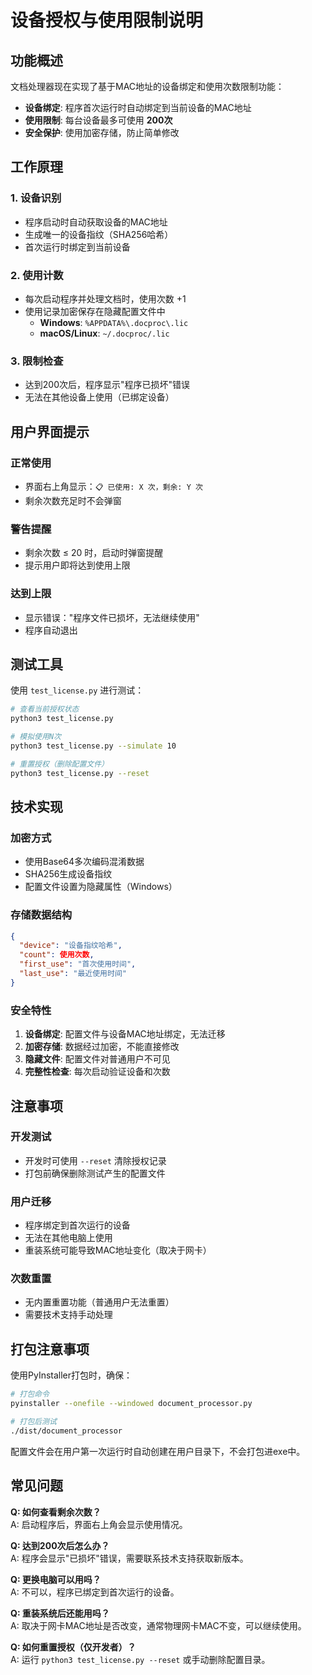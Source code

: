 # 设备授权与使用限制说明

## 功能概述

文档处理器现在实现了基于MAC地址的设备绑定和使用次数限制功能：

- **设备绑定**: 程序首次运行时自动绑定到当前设备的MAC地址
- **使用限制**: 每台设备最多可使用 **200次**
- **安全保护**: 使用加密存储，防止简单修改

## 工作原理

### 1. 设备识别
- 程序启动时自动获取设备的MAC地址
- 生成唯一的设备指纹（SHA256哈希）
- 首次运行时绑定到当前设备

### 2. 使用计数
- 每次启动程序并处理文档时，使用次数 +1
- 使用记录加密保存在隐藏配置文件中
  - **Windows**: `%APPDATA%\.docproc\.lic`
  - **macOS/Linux**: `~/.docproc/.lic`

### 3. 限制检查
- 达到200次后，程序显示"程序已损坏"错误
- 无法在其他设备上使用（已绑定设备）

## 用户界面提示

### 正常使用
- 界面右上角显示：`📋 已使用: X 次，剩余: Y 次`
- 剩余次数充足时不会弹窗

### 警告提醒
- 剩余次数 ≤ 20 时，启动时弹窗提醒
- 提示用户即将达到使用上限

### 达到上限
- 显示错误："程序文件已损坏，无法继续使用"
- 程序自动退出

## 测试工具

使用 `test_license.py` 进行测试：

```bash
# 查看当前授权状态
python3 test_license.py

# 模拟使用N次
python3 test_license.py --simulate 10

# 重置授权（删除配置文件）
python3 test_license.py --reset
```

## 技术实现

### 加密方式
- 使用Base64多次编码混淆数据
- SHA256生成设备指纹
- 配置文件设置为隐藏属性（Windows）

### 存储数据结构
```json
{
  "device": "设备指纹哈希",
  "count": 使用次数,
  "first_use": "首次使用时间",
  "last_use": "最近使用时间"
}
```

### 安全特性
1. **设备绑定**: 配置文件与设备MAC地址绑定，无法迁移
2. **加密存储**: 数据经过加密，不能直接修改
3. **隐藏文件**: 配置文件对普通用户不可见
4. **完整性检查**: 每次启动验证设备和次数

## 注意事项

### 开发测试
- 开发时可使用 `--reset` 清除授权记录
- 打包前确保删除测试产生的配置文件

### 用户迁移
- 程序绑定到首次运行的设备
- 无法在其他电脑上使用
- 重装系统可能导致MAC地址变化（取决于网卡）

### 次数重置
- 无内置重置功能（普通用户无法重置）
- 需要技术支持手动处理

## 打包注意事项

使用PyInstaller打包时，确保：

```bash
# 打包命令
pyinstaller --onefile --windowed document_processor.py

# 打包后测试
./dist/document_processor
```

配置文件会在用户第一次运行时自动创建在用户目录下，不会打包进exe中。

## 常见问题

**Q: 如何查看剩余次数？**  
A: 启动程序后，界面右上角会显示使用情况。

**Q: 达到200次后怎么办？**  
A: 程序会显示"已损坏"错误，需要联系技术支持获取新版本。

**Q: 更换电脑可以用吗？**  
A: 不可以，程序已绑定到首次运行的设备。

**Q: 重装系统后还能用吗？**  
A: 取决于网卡MAC地址是否改变，通常物理网卡MAC不变，可以继续使用。

**Q: 如何重置授权（仅开发者）？**  
A: 运行 `python3 test_license.py --reset` 或手动删除配置目录。
